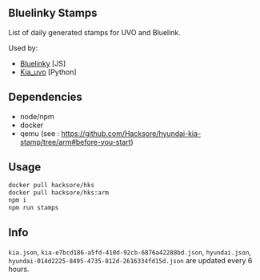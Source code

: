 ## Bluelinky Stamps

List of daily generated stamps for UVO and Bluelink.

Used by: 
- [Bluelinky](https://github.com/Hacksore/bluelinky) [JS]
- [Kia_uvo](https://github.com/fuatakgun/kia_uvo) [Python]

## Dependencies

- node/npm
- docker
- qemu (see : https://github.com/Hacksore/hyundai-kia-stamp/tree/arm#before-you-start)

## Usage

```bash
docker pull hacksore/hks
docker pull hacksore/hks:arm
npm i
npm run stamps
```

## Info

`kia.json`, `kia-e7bcd186-a5fd-410d-92cb-6876a42288bd.json`, `hyundai.json`, `hyundai-014d2225-8495-4735-812d-2616334fd15d.json` are updated every 6 hours.
